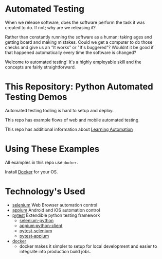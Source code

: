 # Automated Testing

When we release software, does the software perform the task it was created to do.
If not; why are we releasing it?

Rather than constantly running the software as a human; taking ages and getting board and making mistakes. Could we get a computer to do those checks and give us an "It works" or "It's buggered"? Wouldnt it be good if that happened automatically every time the software is changed?

Welcome to automated testing!
It's a highly employable skill and the concepts are fairly straightforward.


# This Repository: Python Automated Testing Demos

Automated testing tooling is hard to setup and deploy.

This repo has example flows of web and mobile automated testing.

This repo has additional information about [Learning Automation](learn_automation.md)

# Using These Examples

All examples in this repo use `docker`.

Install [Docker](https://www.docker.com/community-edition) for your OS.


# Technology's Used

* [selenium](https://www.seleniumhq.org/) Web Browser automation control
* [appium](http://appium.io/) Android and iOS automation control
* [pytest](https://docs.pytest.org) Extendible python testing framework
    * [selenium-python](http://selenium-python.readthedocs.io/)
    * [appium:python-client](https://github.com/appium/python-client)
    * [pytest-selenium](https://github.com/pytest-dev/pytest-selenium/blob/master/docs/user_guide.rst)
    * [pytest-appium](https://github.com/calaldees/pytest-appium)
* [docker](https://www.docker.com/)
    * docker makes it simpler to setup for local development and easier to integrate into production build jobs.
